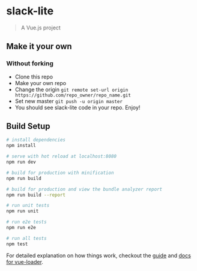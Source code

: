 # slack-lite

> A Vue.js project

## Make it your own

### Without forking
- Clone this repo
- Make your own repo
- Change the origin `git remote set-url origin https://github.com/repo_owner/repo_name.git`
- Set new master `git push -u origin master`
- You should see slack-lite code in your repo. Enjoy!

## Build Setup

``` bash
# install dependencies
npm install

# serve with hot reload at localhost:8080
npm run dev

# build for production with minification
npm run build

# build for production and view the bundle analyzer report
npm run build --report

# run unit tests
npm run unit

# run e2e tests
npm run e2e

# run all tests
npm test
```

For detailed explanation on how things work, checkout the [guide](http://vuejs-templates.github.io/webpack/) and [docs for vue-loader](http://vuejs.github.io/vue-loader).
